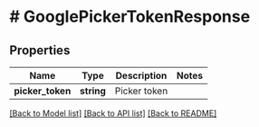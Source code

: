 # # GooglePickerTokenResponse

## Properties

Name | Type | Description | Notes
------------ | ------------- | ------------- | -------------
**picker_token** | **string** | Picker token |

[[Back to Model list]](../../README.md#models) [[Back to API list]](../../README.md#endpoints) [[Back to README]](../../README.md)
